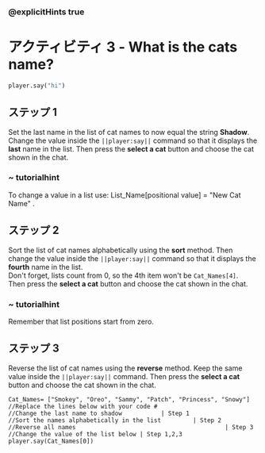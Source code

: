 ### @explicitHints true

# アクティビティ 3 - What is the cats name?

```python
player.say("hi")
```

## ステップ 1
Set the last name in the list of cat names to now equal the string **Shadow**. 
Change the value inside the `||player:say||` command so that it displays the **last** name in the list. 
Then press the **select a cat** button and choose the cat shown in the chat.   
### ~ tutorialhint 
To change a value in a list use: List_Name[positional value] = "New Cat Name" .

## ステップ 2
Sort the list of cat names alphabetically using the **sort** method. 
Then change the value inside the `||player:say||` command so that it displays the **fourth** name in the list.   
Don't forget, lists count from 0, so the 4th item won't be `Cat_Names[4]`.    
Then press the **select a cat** button and choose the cat shown in the chat.   
### ~ tutorialhint 
Remember that list positions start from zero. 

## ステップ 3
Reverse the list of cat names using the **reverse** method. 
Keep the same value inside the `||player:say||` command.
Then press the **select a cat** button and choose the cat shown in the chat.   

```template
Cat_Names= ["Smokey", "Oreo", "Sammy", "Patch", "Princess", "Snowy"]
//Replace the lines below with your code #   
//Change the last name to shadow           | Step 1
//Sort the names alphabetically in the list         | Step 2
//Reverse all names                                          | Step 3 
//Change the value of the list below | Step 1,2,3
player.say(Cat_Names[0])  
```
